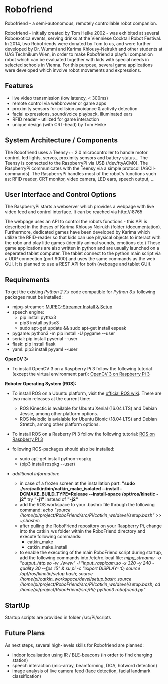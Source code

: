 # Robofriend

Robofriend - a semi-autonomous, remotely controllable robot companion.

Robofriend - initially created by Tom Heike 2002 - was exhibited at several Roboexotica events, serving drinks at the Vienniese Cocktail Robot Festival.
In 2014, two Robofriends were donated by Tom to us, and were further developed by Dr. Wummi and Karima Khlousy-Neirukh and other students at UAS Technikum Wien, in order to make Robofriend a playful companion robot which can be evaluated together with kids with special needs in selected schools in Vienna.
For this purpose, several game applications were developed which involve robot movements and expressions.


## Features
* live video transmission (low latency, < 300ms)
* remote control via webbrowser or game apps
* proximity sensors for collision avoidance & activity detection
* facial expressions, sound/voice playback, illuminated ears
* RFID reader - utilized for game interaction
* unique design (with CRT-head) by Tom Heike

## System Architecture / Components

The Robofriend uses a Teensy++ 2.0 microcontroller to handle motor control, led lights, servos, proximity sensors and battery status...
The Teensy is connected to the RaspberryPi via USB (/dev/ttyACM0). The RaspberryPi communicates with the Teensy via a simple protocol (ASCII-commands).
The RaspberryPi handles most of the robot's functions such as: RFID reader, CRT monitor, video camera, LED ears, speech output, ...

## User Interface and Control Options

The RaspberryPi starts a webserver which provides a webpage with live video feed and control interface.
It can be reached via http://<ip-adress-of-raspberry>:8765

The webpage uses an API to control the robots functions - this API is described in the theses of Karima Khlousy Neirukh (folder /documentation).
Furthermore, dedicated games have been developed by Karima which utilize the RFID-reader so that kids can use physical objects to interact with the robo and play litte games (identify animal sounds, emotions etc.)
These game applications are also written in python and are usually launched on a seperated tablet computer. The tablet connect to the python main script via a UDP connection (port 9000) and uses the same commands as the web GUI. It is planned to use a REST API for both (webpage and tablet GUI).

## Requirements

To get the existing *Python 2.7.x* code compatible for *Python 3.x* following packages must be installed:
*  mjpg-streamer: [MJPEG-Streamer Install & Setup](https://github.com/cncjs/cncjs/wiki/Setup-Guide:-Raspberry-Pi-%7C-MJPEG-Streamer-Install-&-Setup-&-FFMpeg-Recording)
* speech engine:
  * pip install pyttsx3
  * pip3 install pyttsx3
  * sudo apt-get update && sudo apt-get install espeak
* pygame: python3 -m pip install -U pygame --user
* serial: pip install pyserial --user
* flask: pip install flask
* yaml: pip3 install pyyaml --user

**OpenCV 3:**
* To install OpenCV 3 on a Raspberry Pi 3 follow the following tutorial (except the virtual environment part):
[OpenCV 3 on Raspberry Pi 3](https://www.pyimagesearch.com/2017/09/04/raspbian-stretch-install-opencv-3-python-on-your-raspberry-pi/)

**Roboter Operating System (ROS):**

* To install ROS on a Ubuntu platform, visit the [official ROS wiki](http://wiki.ros.org/ROS/Installation). There are two main releases at the current time:
    * ROS Kinectic is available for Ubuntu Xenial (16.04 LTS) and Debian Jessie, among other platform options.
    * ROS Melodic is avialable for Ubuntu Bionic (18.04 LTS) and Debian Stretch, among other platform options.

* To install ROS on a Rasberry Pi 3 follow the following tutorial:
[ROS on Raspberry PI 3](https://www.intorobotics.com/how-to-install-ros-kinetic-on-raspberry-pi-3-running-raspbian-stretch-lite/)

* following ROS-packages should also be installed:
    * sudo apt-get install python-rospkg
    * (pip3 install rospkg --user)

* *additional information:*
    * in case of a frozen screen at the installation part: **"sudo ./src/catkin/bin/catkin_make_isolated --install -DCMAKE_BUILD_TYPE=Release --install-space /opt/ros/kinetic -j2"**
         try **"-j1"** instead of **"-j2"**
    * add the ROS workspace to your .bashrc file through the following command: *echo "source /home/pi/project/RoboFriend/src/Pi/catkin_ws/devel/setup.bash" >> ~/.bashrc*
    * after pulling the RoboFriend repository on your Raspberry Pi, change into the catkin_ws folder within the RoboFriend directory and execute following commands:
        * catkin_make
        * catkin_make_install
    * to enable the executing of the main RoboFriend script during startup, add the          following commands into /etc/rc.local file: *mjpg_streamer -o "output_http.so -w ./www" -i "input_raspicam.so -x 320 -y 240 -quality 30 --fps 15" &
su pi -c "export DISPLAY=:0; source /opt/ros/kinetic/setup.bash; source /home/pi/catkin_workspace/devel/setup.bash; source /home/pi/project/RoboFriend/src/Pi/catkin_ws/devel/setup.bash; cd /home/pi/project/RoboFriend/src/Pi/; python3 robofriend.py"*

## StartUp

Startup scripts are provided in folder /src/Pi/scripts

## Future Plans

As next steps, several high-levels skills for Robofriend are planned:
* indoor localisation using IR / BLE-beacons (in order to find charging station)
* speech interaction (mic-array, beamforming, DOA, hotword detection)
* image analysis of live camera feed (face detection, facial landmark classification)
